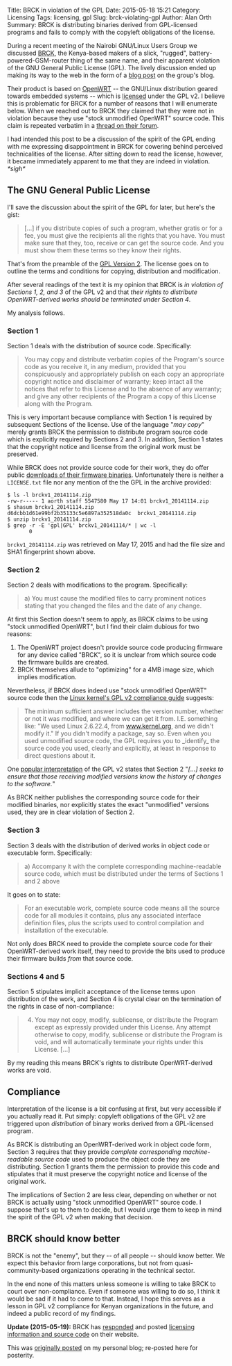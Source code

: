 Title: BRCK in violation of the GPL
Date: 2015-05-18 15:21
Category: Licensing
Tags: licensing, gpl
Slug: brck-violating-gpl
Author: Alan Orth
Summary: BRCK is distributing binaries derived from GPL-licensed programs and fails to comply with the copyleft obligations of the license.

During a recent meeting of the Nairobi GNU/Linux Users Group we discussed [BRCK](https://www.brck.com "BRCK | Rugged, Portable WiFi Hotspot & Battery Extender"), the Kenya-based makers of a slick, "rugged", battery-powered-GSM-router thing of the same name, and their apparent violation of the GNU General
Public License (GPL). The lively discussion ended up making its way to the web in the form of a [blog
post](https://nairobilug.or.ke/2015/05/meetup-may-2015.html) on the group's blog.

Their product is based on [OpenWRT](https://openwrt.org/) -- the GNU/Linux distribution geared towards embedded systems -- which is [licensed](http://wiki.openwrt.org/about/license) under the GPL v2. I believe this is problematic for BRCK for a number of reasons that I will enumerate below. When we reached out to BRCK they claimed that they were not in violation because they use "stock unmodified OpenWRT" source code. This claim is repeated verbatim in a [thread on their forum](http://forums.brck.com/t/where-is-the-openwrt-fork-source-at/482/8).

I had intended this post to be a discussion of the spirit of the GPL ending with me expressing disappointment in BRCK for cowering behind perceived technicalities of the license. After sitting down to read the license, however, it became immediately apparent to me that they are indeed in violation. *\*sigh\**

## The GNU General Public License

I'll save the discussion about the spirit of the GPL for later, but here's the gist:

> [...] if you distribute copies of such a program, whether gratis or
> for a fee, you must give the recipients all the rights that you have.
> You must make sure that they, too, receive or can get the source code.
> And you must show them these terms so they know their rights.

That's from the preamble of the [GPL Version 2](https://www.gnu.org/licenses/gpl2.txt). The license goes on to outline the terms and conditions for copying, distribution and modification.

After several readings of the text it is my opinion that BRCK is *in violation of Sections 1, 2, and 3* of the GPL v2 and that *their rights to distribute OpenWRT-derived works should be terminated under Section 4*.

My analysis follows.

### Section 1

Section 1 deals with the distribution of source code. Specifically:

> You may copy and distribute verbatim copies of the Program's source
> code as you receive it, in any medium, provided that you conspicuously
> and appropriately publish on each copy an appropriate copyright notice
> and disclaimer of warranty; keep intact all the notices that refer to
> this License and to the absence of any warranty; and give any other
> recipients of the Program a copy of this License along with the
> Program.

This is very important because compliance with Section 1 is required by subsequent Sections of the license. Use of the language "*may copy*" merely grants BRCK the permission to distribute program source code which is explicitly required by Sections 2 and 3. In addition, Section 1 states that the copyright notice and license from the original work must be preserved.

While BRCK does not provide source code for their work, they do offer public [downloads of their firmware binaries](https://www.brck.com/firmware/). Unfortunately there is neither a `LICENSE.txt` file nor any mention of the the GPL in the archive provided:

    $ ls -l brckv1_20141114.zip
    -rw-r----- 1 aorth staff 5547580 May 17 14:01 brckv1_20141114.zip
    $ shasum brckv1_20141114.zip
    d6dcbb1d61e99bf2b35133c5e6897a352518da0c  brckv1_20141114.zip
    $ unzip brckv1_20141114.zip
    $ grep -r -E 'gpl|GPL' brckv1_20141114/* | wc -l
           0

`brckv1_20141114.zip` was retrieved on May 17, 2015 and had the file size and SHA1 fingerprint shown above.

### Section 2

Section 2 deals with modifications to the program. Specifically:

> a) You must cause the modified files to carry prominent notices
> stating that you changed the files and the date of any change.

At first this Section doesn't seem to apply, as BRCK claims to be using "stock unmodified OpenWRT", but I find their claim dubious for two reasons:

1.  The OpenWRT project doesn't provide source code producing firmware for any device called "BRCK", so it is unclear from which source code the firmware builds are created.
2.  BRCK themselves allude to "optimizing" for a 4MB image size, which implies modification.

Nevertheless, if BRCK does indeed use "stock unmodified OpenWRT" source code then the [Linux kernel's GPL v2 compliance guide](https://www.kernel.org/doc/pending/gplv2-howto.html) suggests:

> The minimum sufficient answer includes the version number, whether or
> not it was modified, and where we can get it from. I.E. something
> like: "We used Linux 2.6.22.4, from www.kernel.org, and we didn't
> modify it." If you didn't modify a package, say so. Even when you used
> unmodified source code, the GPL requires you to \_identify\_ the
> source code you used, clearly and explicitly, at least in response to
> direct questions about it.

One [popular interpretation](https://copyleft.org/guide/comprehensive-gpl-guidech6.html) of the GPL v2 states that Section 2 "*[...] seeks to ensure that those receiving modified versions know the history of changes to the software.*"

As BRCK neither publishes the corresponding source code for their modified binaries, nor explicitly states the exact "unmodified" versions used, they are in clear violation of Section 2.

### Section 3

Section 3 deals with the distribution of derived works in object code or executable form. Specifically:

> a) Accompany it with the complete corresponding machine-readable
> source code, which must be distributed under the terms of Sections 1
> and 2 above

It goes on to state:

> For an executable work, complete source code means all the source code
> for all modules it contains, plus any associated interface definition
> files, plus the scripts used to control compilation and installation
> of the executable.

Not only does BRCK need to provide the complete source code for their OpenWRT-derived work itself, they need to provide the bits used to produce their firmware builds *from* that source code.

### Sections 4 and 5

Section 5 stipulates implicit acceptance of the license terms upon distribution of the work, and Section 4 is crystal clear on the termination of the rights in case of non-compliance:

> 4. You may not copy, modify, sublicense, or distribute the Program
> except as expressly provided under this License. Any attempt otherwise
> to copy, modify, sublicense or distribute the Program is void, and
> will automatically terminate your rights under this License. [...]

By my reading this means BRCK's rights to distribute OpenWRT-derived works are void.

## Compliance

Interpretation of the license is a bit confusing at first, but very accessible if you actually read it. Put simply: copyleft obligations of the GPL v2 are triggered upon *distribution* of binary works derived from a GPL-licensed program.

As BRCK is distributing an OpenWRT-derived work in object code form, Section 3 requires that they provide *complete corresponding machine-readable source code* used to produce the object code they are distributing. Section 1 grants them the permission to provide this code and stipulates that it must preserve the copyright notice and license of the original work.

The implications of Section 2 are less clear, depending on whether or not BRCK is actually using "stock unmodified OpenWRT" source code. I suppose that's up to them to decide, but I would urge them to keep in mind the spirit of the GPL v2 when making that decision.

## BRCK should know better

BRCK is not the "enemy", but they -- of all people -- should know better. We expect this behavior from large corporations, but not from quasi-community-based organizations operating in the technical sector.

In the end none of this matters unless someone is willing to take BRCK to court over non-compliance. Even if someone was willing to do so, I think it would be sad if it had to come to that. Instead, I hope this serves as a lesson in GPL v2 compliance for Kenyan organizations in the future, and indeed a public record of my findings.

**Update (2015-05-19):** BRCK has [responded](http://forums.brck.com/t/where-is-the-openwrt-fork-source-at/482/11) and posted [licensing information and source code](https://www.brck.com/open-source-compliance/) on their website.

This was [originally posted](https://mjanja.ch/2015/05/brck-in-violation-of-the-gpl/) on my personal blog; re-posted here for posterity.

